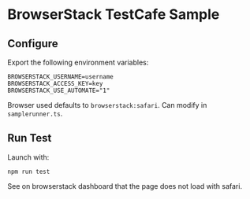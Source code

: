 # BrowserStack TestCafe Sample

## Configure

Export the following environment variables:
```
BROWSERSTACK_USERNAME=username
BROWSERSTACK_ACCESS_KEY=key
BROWSERSTACK_USE_AUTOMATE="1"
```

Browser used defaults to `browserstack:safari`. Can modify in `samplerunner.ts`.

## Run Test
Launch with:
```
npm run test
```
See on browserstack dashboard that the page does not load with safari.